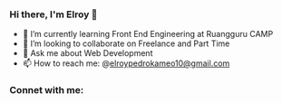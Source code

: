 ### Hi there, I'm Elroy 👋

- 🌱 I’m currently learning Front End Engineering at Ruangguru CAMP
- 👯 I’m looking to collaborate on Freelance and Part Time
- 💬 Ask me about Web Development
- 📫 How to reach me: @elroypedrokameo10@gmail.com


### Connet with me:
